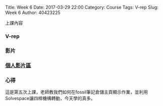 Title: Week 6
Date: 2017-03-29 22:00
Category: Course
Tags: V-rep
Slug: Week 6
Author: 40423225


上課內容

<!-- PELICAN_END_SUMMARY -->


<h3>V-rep</h3>




<h3>影片</h3>




<h3><a href="https://vimeo.com/user60053503">個人影片區</a></h3>




<h3>心得</h3>
<p>這是第五次上課，老師教我們如何在fossil筆記倉儲主頁顯示作業，並利用Solvespace讓四桿機構轉動，今天學的真多。<p>